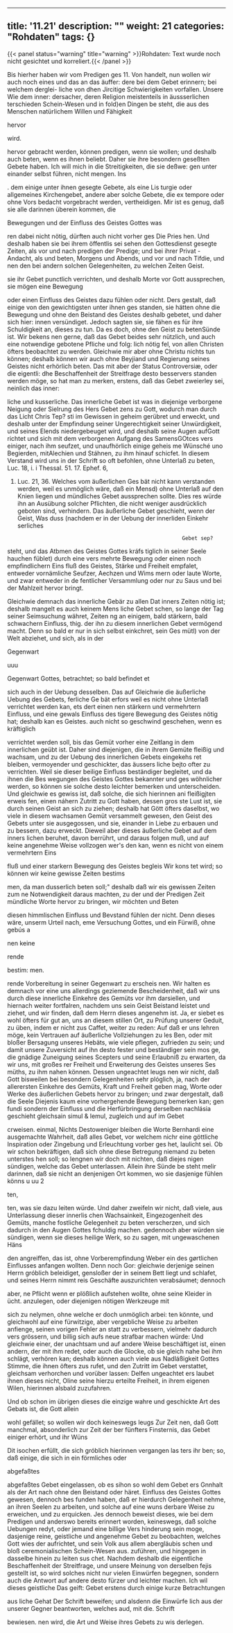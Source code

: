 

---
title: '11.21'
description: ""
weight: 21
categories: "Rohdaten"
tags: {}
---

{{< panel status="warning" title="warning" >}}Rohdaten: Text wurde noch nicht gesichtet und korreliert.{{< /panel >}}
<!-- Seite 543 -->


Bis hierher haben wir vom Predigen ges 11. Von handelt, nun wollen wir auch noch eines und das an das äuffer: dere bei dem Gebet erinnern; bei welchem derglei- liche von dhen Jircitige Schwierigkeiten vorfallen. Unsere Wie dem inner: dersacher, deren Religion meistenteils in äussserlichen terschieden Schein-Wesen und in fold)en Dingen be steht, die aus des Menschen natürlichem Willen und Fähigkeit

hervor

wird.

<!-- Seite 544 -->

hervor gebracht werden, können predigen, wenn sie wollen; und deshalb auch beten, wenn es ihnen beliebt. Daher sie ihre besondern geseßten Gebete haben. Ich will mich in die Streitigkeiten, die sie deßwe: gen unter einander selbst führen, nicht mengen. Ins

. dem einige unter ihnen gesegte Gebete, als eine Lis turgie oder allgemeines Kirchengebet, andere aber solche Gebete, die ex tempore oder ohne Vors bedacht vorgebracht werden, vertheidigen. Mir ist es genug, daß sie alle darinnen überein kommen, die

Bewegungen und der Einfluss des Geistes Gottes was

ren dabei nicht nötig, dürften auch nicht vorher ges Die Pries hen. Und deshalb
 haben sie bei ihrem öffentlis sei sehen den Gottesdienst gesegte Zeiten, als vor und nach predigen der Predige; und bei ihrer Privat - Andacht, als und beten, Morgens und Abends, und vor und nach Tifdie, und nen den bei andern solchen Gelegenheiten, zu welchen Zeiten Geist.

sie ihr Gebet punctlich verrichten, und deshalb Morte vor Gott aussprechen, sie mögen eine Bewegung

oder einen Einfluss des Geistes dazu fühlen oder nicht. Ders gestalt, daß einige von den gewichtigsten unter ihnen ges standen, sie hätten ohne die Bewegung und ohne den Beistand des Geistes deshalb gebetet, und daher sich hier: innen versündiget. Jedoch sagten sie, sie fähen es für ihre Schuldigkeit an, dieses zu tun. Da es doch, ohne den Geist zu betenSünde ist. Wir bekens nen gerne, daß das Gebet beides sehr nützlich, und auch eine notwendige gebotene Pfliche und folg: lich nötig fel, von allen Christen öfters beobachtet zu werden. Gleichwie mir aber ohne Christu nichts tun können; deshalb können wir auch ohne Beyjiand und Regierung seines Geistes nicht erhörlich beten. Das mit aber der Status Controversiæ, oder die eigentli: dhe Beschaffenheit der Streitfrage desto besservers standen werden möge, so hat man zu merken, erstens, daß das Gebet zweierley sei, neinlich das inner:
<!-- Seite 545 -->
 liche und kusserliche. Das innerliche Gebet ist was in
diejenige verborgene Neigung oder Sielrung des Hers Gebet
 zens zu Gott, wodurch man durch das Licht Chris Tep?
 sti im Gewissen in geheim gerübret und erweckt, und
deshalb unter der Empfindung seiner Ungerechtigkeit seiner
Unwürdigkeit, und seines Elends niedergebeuget wird,
und deshalb seine Augen aufGott richtet und sich mit dem
verborgenen Aufgang des SamensGOtces vers
 einiger, nach ihm seufzet, und unaufhörlich einige geheis
me Wünsché uno Begierden, mitAlechien und Stáhnen,
 zu ihm hinauf schicfet. In diesem Verstand wird uns
 in der Schrift so oft befohlen, ohne Unterlaß zu
beten, Luc. 18, i. i Thessal. 51. 17. Ephef. 6,
1.  Luc. 21, 36. Welches vom äußerlichen Ges
bät nicht kann verstanden werden, weil es unmöglich
wäre, daß ein Mensd) ohne Unterlaß auf den Knien
liegen und mündliches Gebet aussprechen sollte. Dies
 res würde ihn an Ausübung solcher Pflichten, die
nicht weniger ausdrücklich geboten sind, verhindern.
Das äußerliche Gebet geschieht, wenn der Geist, Was duss
 (nachdem er in der Uebung der innerliden Einkehr serliches

                                                             Gebet sep?
steht, und das Atbmen des Geistes Gottes kráfs
tiglich in seiner Seele hauchen füblet) durch eine vers
mehrte Bewegung oder einen noch empfindlichern Eins
fluß des Geistes, Stärke und Freiheit empfalet,
entweder vornämliche Seufzer, Aechzen und Wims
mern oder laute Worte, und zwar entweder in de
fentlicher Versammlung oder nur zu Saus und bei
der Mahlzeit hervor bringt.

Gleichwie demnach das innerliche Gebär zu allen Dat inners Zeiten nötig ist; deshalb mangelt es auch keinem Mens liche Gebet schen, so lange der Tag seiner Seimsuchung währet, Zeiten ng an einigem, bald stärkern, bald schwachern Einfluss, thig. der ihn zu diesem innerlichen Gebet vermögend macht. Denn so bald er nur in sich selbst einkchret, sein Ges mütl) von der Welt abziehet, und sich, als in der

Gegenwart

uuu
<!-- Seite 546 -->
Gegenwart Gottes, betrachtet; so bald befindet et

sich auch in der Uebung desselben. Das auf Gleichwie die äußerliche Uebung des Gebets, ferliche Ge bät erfors weil es nicht ohne Unterlaß verrichtet werden kan, ets dert einen nen stärkern und vermehrtern Einfluss, und eine gewals Einfluss des tigere Bewegung des Geistes nötig hat; deshalb kan es Geistes. auch nicht so geschwind geschehen, wenn es kräftiglich

verrichtet werden soll, bis das Gemüt vorher eine Zeitlang in dem innerlichen geübt ist. Daher sind diejenigen, die in ihrem Gemüte fleißig und wachsam, und zu der Uebung des innerlichen Gebets eingekehs ret bleiben, vermoyender und geschickter, das äussers liche bejto ofter zu verrichten. Weil sie dieser beilige Einfluss beständiger begleitet, und da ihnen die Bes wegungen des Geistes Gottes bekannter und ges wöhnlicher werden, so können sie solche desto leichter bemerken und unterscheiden. Und gleichwie es gewiss ist, daß solche, die sich hierinnen ani fleißigjten erweis fen, einen náhern Zutritt zu Gott haben, dessen gros ste Lust ist, sie durch seinen Geist an sich zu ziehen; deshalb hat Gött öfters daselbst, wo viele in diesem wachsamen Gemüt versammelt gewesen, den Geist des Gebets unter sie ausgegossen, und sie, einander in Liebe zu erbauen und zu bessern, dazu erweckt. Dieweil aber dieses äußerliche Gebet auf dem inners lichen beruhet, davon berrührt, und daraus folgen muß, und auf keine angenehme Weise vollzogen wer's den kan, wenn es nicht von einem vermehrtern Eins

fluß und einer starkern Bewegung des Geistes begleis Wir kons tet wird; so können wir keine gewisse Zeiten bestims

men, da man dusserlich beten soll;" deshalb daß wir eis gewissen Zeiten zum ne Notwendigkeit daraus machten, zu der und der Predigen Zeit mündliche Worte hervor zu bringen, wir möchten und Beten

diesen himmlischen Einfluss und Bevstand fühlen der nicht. Denn dieses wäre, unserm Urteil nach, eme Versuchung Gottes, und ein Fürwiß, ohne gebús a

nen keine


rende

bestim: men.
<!-- Seite 547 -->

rende Vorbereitung in seiner Gegenwart zu erscheis nen. Wir halten es demnach vor eine uns allerdings geziemende Bescheidenheit, daß wir uns durch diese innerliche Einkehre des Gemüts vor ihm darsiellen, und hiernach weiter fortfalren, nachdem uns sein Geist Beistand leistet und ziehet, und wir finden, daß dem Herrn dieses angenehm ist. Ja, er siebet es wohl öfters für gut an, uns an diesem stillen Ort, zu Prúfung unserer Geduit, zu üben, indem er nicht zus Caffet, weiter zu reden: Auf daß er uns lehren möge, kein Vertrauen auf äußerliche Vollziehungen zu les Ben, oder mit bloßer Bersagung unseres Hebäts, wie viele pflegen, zufrieden zu sein; und damit unsere Zuversicht auf ihn desto fester und beständiger sein mos ge, die gnädige Zuneigung seines Scepters und seine Erlaubniß zu erwarten, da wir uns, mit großes rer Freiheit und Erweiterung des Geistes unseres Ses müths, zu ihm nahen können. Dessen ungeachtet leugs nen wir nicht, daß Gott bisweilen bei besondern Gelegenheiten sehr plóglich, ja, nach der allerersten Einkehre des Gemüts, Kraft und Freiheit geben mag, Worte oder Werke des äußerlichen Gebets hervor zu bringen; und zwar dergestalt, daß die Seele Diejenis kaum eine vorhergehende Bewegung bemerken kan; gen fundi sondern der Einfluss und die Herfürbringung derselben nachlásia geschieht gleichsain simul & lemul, zugleich und auf im Gebet

crweisen. einmal, Nichts Destoweniger bleiben die Worte Bernhardi eine ausgemachte Wahrheit, daß alles Gebet, vor welchem nichr eine göttliche Inspiration oder Zingebung und Erleuchtung vorber ges het, laulicht sei. Ob wir schon bekräftigen, daß sich ohne diese Betregung niemand zu beten unterstes hen soll; so lengnen wir doch mit nichten, daß diejes nigen sündigen, welche das Gebet unterlassen. Allein ihre Sünde be steht melir darinnen, daß sie nicht an denjenigen Ort kommen, wo sie dasjenige fühlen könns u uu 2

ten,
<!-- Seite 548 -->
ten, was sie dazu leiten würde. Und daher zweifeln wir nicht, daß viele, aus Unterlassung dieser innerlis chen Wachsainkeit, Eingezogenheit des Gemüts, manche fostliche Gelegenheit zu beten verscherzen, und sich dadurch in den Augen Gottes fchuldig machen. gedennoch aber würden sie sündigen, wenn sie dieses heilige Werk, so zu sagen, mit ungewaschenen Häns

den angreiffen, das ist, ohne Vorberempfindung Weber ein des gørtlichen Einflusses anfangen wollten. Denn noch Gor: gleichwie derjenige seinen Herrn gróblich beleidiget, gensloßer der in seinem Bett liegt und schlafet, und seines Herrn nimmt reis Geschäfte auszurichten verabsáumet; dennoch

aber, ne Pflicht wenn er plößlich aufstehen wollte, ohne seine Kleider in ücht. anzulegen, oder diejenigen nötigen Werkzeuge mit

sich zu nelymen, ohne welche er doch unmöglich arbei: ten könnte, und gleichwohl auf eine fürwitzige, aber vergebliche Weise zu arbeiten anfienge, seinen vorigen Fehler an statt zu verbessern, vielmehr dadurch vers grössern, und billig sich aufs neue strafbar machen würde: Und gleichwie einer, der unachtsam und auf andere Weise beschäftiget ist, einen andern, der mit ihm redet, oder auch die Glocke, ob sie gleich nahe bei ihm schlägt, verhören kan; deshalb können auch viele aus Nadláßigkeit Gottes Stimme, die ihnen öfters zus rufet, und den Zutritt im Gebet verstattet, gleichsam verhorchen und vorüber lassen: Delfen ungeachtet ers laubet ihnen dieses nicht, Oline seine hierzu erteilte Freiheit, in ihrem eigenen Wilen, hierinnen alsbald zuzufahren.

Und ob schon im übrigen dieses die einzige wahre und geschickte Art des Gebats ist, die Gott allein

wohl gefället; so wollen wir doch keineswegs leugs Zur Zeit nen, daß Gott manchmal, absonderlich zur Zeit der ber fünfters Finsternis, das Gebet einiger erhört, und ihr Wüns

Dit isochen erfüllt, die sich gróblich hierinnen vergangen las ters ihr ben; so, daß einige, die sich in ein förmliches oder

abgefaßtes

<!-- Seite 549 -->


abgefaßtes Gebet eingelassen, ob es sihon so wohl dem Gebet ers
Gnnhalt als der Art nach ohne den Beistand oder häret.
Einfluss des Geistes Gottes gewesen, dennoch bes
funden haben, daß er hierdurch Gelegenheit nehme,
an ihren Seelen zu arbeiten, und solche auf eine wuns
derbare Weise zu erweichen, und zu erquicken. Jes
dennoch beweist dieses, wie bei dem Predigen und
anderswo bereits erinnert worden, keineswegs, daß
solche Uebungen redyt, oder jemand eine billige Vers
hinderung sein moge, dasjenige reine, geistliche und
angenehme Gebet zu beobachten, welches Gott wies
der aufrichtet, und sein Volk aus allem abergläubis
schen und bloß ceremonialischen Schein-Wesen aus.
zuführen, und hingegen in dasselbe hinein zu leiten sus
chet. Nachdem deshalb die eigentliche Beschaffenheit der
Streitfrage, und unsere Meinung von derselben fejis
gestellt ist, so wird solches nicht nur vielen Einwürfen
begegnen, sondern auch die Antwort auf andere desto
fürzer und leichter machen. Ich wil dieses geistliche Das geift:
Gebet erstens durch einige kurze Betrachtungen

aus liche Gehat Der Schrift beweifen; und alsdenn die Einwürfe lich aus der unserer Gegner beantworten, welches aud, mit die. Schrift

bewiesen. nen wird, die Art und Weise ihres Gebets zu wis derlegen.
